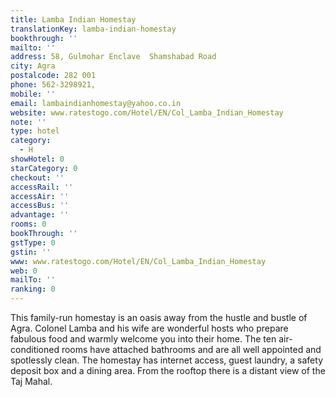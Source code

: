 ```yaml
---
title: Lamba Indian Homestay
translationKey: lamba-indian-homestay
bookthrough: ''
mailto: ''
address: 58, Gulmohar Enclave  Shamshabad Road
city: Agra
postalcode: 282 001
phone: 562-3298921,
mobile: ''
email: lambaindianhomestay@yahoo.co.in
website: www.ratestogo.com/Hotel/EN/Col_Lamba_Indian_Homestay
note: ''
type: hotel
category:
  - H
showHotel: 0
starCategory: 0
checkout: ''
accessRail: ''
accessAir: ''
accessBus: ''
advantage: ''
rooms: 0
bookThrough: ''
gstType: 0
gstin: ''
www: www.ratestogo.com/Hotel/EN/Col_Lamba_Indian_Homestay
web: 0
mailTo: ''
ranking: 0
---
```







This family-run homestay is an oasis away from the hustle and bustle of Agra. Colonel Lamba and his wife are wonderful hosts who prepare fabulous food and warmly welcome you into their home.    The ten air-conditioned rooms have attached bathrooms and are all well appointed and spotlessly clean.     The homestay has internet access, guest laundry, a safety deposit box and a dining area. From the rooftop there is a distant view of the Taj Mahal.